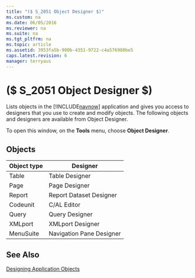 ```yaml
---
title: "($ S_2051 Object Designer $)"
ms.custom: na
ms.date: 06/05/2016
ms.reviewer: na
ms.suite: na
ms.tgt_pltfrm: na
ms.topic: article
ms.assetid: 3953fa5b-900b-4351-9722-c4a576980be5
caps.latest.revision: 6
manager: terryaus
---
```

# ($ S_2051 Object Designer $)
Lists objects in the [!INCLUDE[navnow](../dynamics-nav/includes/navnow_md.md)] application and gives you access to designers that you use to create and modify objects. The following objects and designers are available from Object Designer.  
  
 To open this window, on the **Tools** menu, choose **Object Designer**.  
  
## Objects  
  
|Object type|Designer|  
|-----------------|--------------|  
|Table|Table Designer|  
|Page|Page Designer|  
|Report|Report Dataset Designer|  
|Codeunit|C\/AL Editor|  
|Query|Query Designer|  
|XMLport|XMLport Designer|  
|MenuSuite|Navigation Pane Designer|  
  
## See Also  
 [Designing Application Objects](../dynamics-nav/Designing-Application-Objects.md)